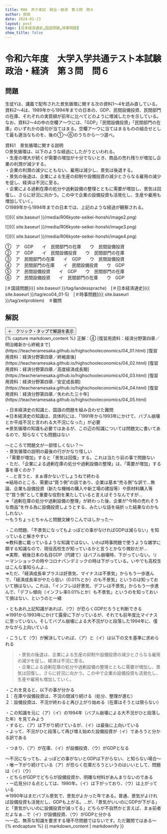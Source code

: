 ```yaml
---
title: R06　共テ本試　政治・経済　第３問　問６
author: 雨坂
date: 2024-01-13
layout: post
tags: [日本経済通史,国語問題,時事問題]
show_title: false
---
```

  
# 令和六年度　大学入学共通テスト本試験　政治・経済　第３問　問６  
  
## 問題  
生徒Yは、講義で配布された景気循環に関する次の資料1〜4を読み直している。資料2〜4は、1989年から1994年までの日本の、GDP、民間設備投資、民間部門の在庫、それぞれの実質額が前年に比べてどのように増減したかを示している。なお、資料2〜4の中の空欄ア〜ウには、「GDP」「民間設備投資」「民間部門の在庫」のいずれかの語句が当てはまる。空欄ア〜ウに当てはまるものの組合せとして最も適当なものを、後の①〜⑥のうちから一つ選べ。  
  
資料1　景気循環に関する説明  
○景気循環は、以下のような経過にしたがうといわれる。  
・生産の増大が続くが需要の増加が十分でないとき、商品の売れ残りが増加し企業の利潤が減少する。  
・企業の利潤の減少にともない、雇用は減少し、景気は後退する。  
・景気の後退は、企業による生産の抑制や設備投資の減少とさらなる雇用の減少を促し、経済は不況に至る。  
・企業による過剰在庫の処分や過剰設備の整理とともに需要が増加し、景気は回復し、さらに好況に向かう。この中で企業の設備投資も活発化し、生産や雇用も増加していく。  
○1989年から1994年までの日本では、上記のような経過が観察される。  
  
![]({{ site.baseurl }}/media/R06kyote-seikei-honshi/image2.png)  
  
![]({{ site.baseurl }}/media/R06kyote-seikei-honshi/image3.png)  
  
![]({{ site.baseurl }}/media/R06kyote-seikei-honshi/image4.png)  
  
①　ア　GDP　　イ　民間部門の在庫　　ウ　民間設備投資  
②　ア　GDP　　イ　民間設備投資　　ウ　民間部門の在庫  
③　ア　民間部門の在庫　　イ　GDP　　ウ　民間設備投資  
④　ア　民間部門の在庫　　イ　民間設備投資　　ウ　GDP  
⑤　ア　民間設備投資　　イ　GDP　　ウ　民間部門の在庫  
⑥　ア　民間設備投資　　イ　民間部門の在庫　　ウ　GDP  
  
  
[＃国語問題]({{ site.baseurl }}/tag/landessprache)　[＃日本経済通史]({{ site.baseurl }}/tag/eco04_01-5)　[＃時事問題]({{ site.baseurl }}/tag/zeitproblem)　＃難問  
  
## 解説  
<div class="collapsible">
  <button class="collapsible-button">＋　クリック・タップで解説を表示</button>
  <div class="collapsible-content">
    {% capture markdown_content %}
正解：④  
[復習用資料：経済分野第四章／明治維新から終戦まで](https://teacheramesaka.github.io/highschooleconomics/04_01.html)  
[復習用資料：経済分野第四章／終戦直後](https://teacheramesaka.github.io/highschooleconomics/04_02.html)  
[復習用資料：経済分野第四章／高度経済成長期](https://teacheramesaka.github.io/highschooleconomics/04_03.html)  
[復習用資料：経済分野第四章／安定成長期](https://teacheramesaka.github.io/highschooleconomics/04_04.html)  
[復習用資料：経済分野第四章／失われた三十年](https://teacheramesaka.github.io/highschooleconomics/04_05.html)  
  
・日本経済史の知識と、国語の問題を組み合わせた難問  
⇒日本経済史の知識は、具体的には、「1991年から1993年にかけて、バブル崩壊とか平成不況と言われる大不況になった」が必要  
⇒景気循環の知識も必要ではあるが、この辺の知識については問題文に書いてあるので、知らなくても問題はない  
  
～ところで問題文が一部怪しくない？～  
・景気循環の説明の最後の行がかなり怪しい  
・「需要が増加」すると「景気は回復」する。これは当たり前の事で問題ない  
・ただ、「企業による過剰在庫の処分や過剰設備の整理」は、「需要が増加」する事を導くのか？  
・…と言うと、まぁ導かないでしょうねで終わる  
⇒結局のところ、需要は“買う側”の話であり、企業は基本“売る側”な訳で…無論、企業も設備投資（新たな機械の購入や新工場の建設等）や原材料購入等で“買う側”として重要な役割を果たしていると言えばそうなんですが…  
⇒「過剰在庫の処分や過剰設備の整理」が終わった後、企業が“今時の売れそうな商品”を作る為に設備投資しようとする、みたいな話を端折った結果なのかもしれない  
～もうちょっとちゃんと問題文練りこんでほしかった～  
  
・この問題、「不景気になってもよっぽどの事がなければGDPは減らない」を知っていると解きやすい  
⇒教科書に載っているような知識ではない、いわば時事問題で使うような雑学に類する知識なので、現役高校生が知っているかと言うとかなり微妙だが…  
⇒実際、戦後日本の名目GDP（円建て）はバブル崩壊時、下がっていない。リーマンショックの時やコロナパンデミックの時は下がっている。いやでも高校生はこんな事知らんよ…  
⇒ただ、「経済成長率プラスは好景気、マイナスは不景気」からもう一歩進んで、「経済成長率がやたら低い（0.01%とか）のも不景気」というのは知っておいて損はない。これは、「インフレは好景気、デフレは不景気」からもう一歩進んで、「デフレ傾向（インフレ率0.01%とか）も不景気」というのを知っておいて損はない、というのと一緒  
  
・ともあれ上記知識があれば、（ウ）が恐らくGDPだろうと判断できる  
⇒1991から1993年にかけて露骨に下がっているが、それでも前年度比マイナスに至っていない。そしてバブル崩壊による大不況がひと段落した1994年に、僅かながら上向いている  
  
・こうして（ウ）が解決していれば、（ア）と（イ）は以下の文を基準に求められる  
  
>・景気の後退は、企業による生産の抑制や設備投資の減少とさらなる雇用の減少を促し、経済は不況に至る。  
>・企業による過剰在庫の処分や過剰設備の整理とともに需要が増加し、景気は回復し、さらに好況に向かう。この中で企業の設備投資も活発化し、生産や雇用も増加していく。  
  
・これを見ると、以下の事が分かる  
１：在庫や設備投資は、不況の間減り続ける（処分、整理が進む）  
２：設備投資は、不況が終わると再び上がり始める（在庫はそうとは限らない）  
  
・この知識を元に（ア）（イ）の1994年（バブル崩壊による大不況がひと段落した年）を見てみよう  
・すると、（ア）は下がり続けているが、（イ）は最後に上向いている  
・よって、不況がひと段落して再び増え始めた設備投資が（イ）であろうと分かる訳である  
  
・つまり、（ア）が在庫、（イ）が設備投資、（ウ）がGDPとなる  
  
～不況になっても、よっぽどの事がないとGDPは下がらない、と知らない場合～  
・唯一下がり続けている（ア）が恐らく在庫だろうというのはいいとして、問題は（イ）（ウ）  
・どちらがGDPでどちらが設備投資か、明確な材料があんまりないのである  
・一応見分ける点としては、1990年。（イ）は下がっており、（ウ）は上がっている  
⇒1990年はまだバブル景気で、景気がよかった年である。普通、景気がよければ設備投資も活発だし、GDPも上がる。…が、「景気がいいのにGDPが下がる」と「景気がいいのに設備投資が減ってる」どちらが不自然かと言えば、まぁ前者だよなぁ…で（イ）が設備投資、（ウ）がGDPと分かる  
～一応、無茶な知識を要求する理不尽問題ではないです。ただ難問ではある～  
    {% endcapture %}
    {{ markdown_content | markdownify }}
  </div>
</div>
